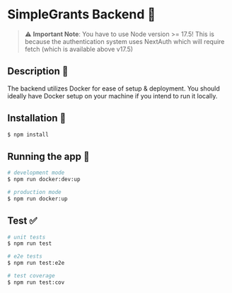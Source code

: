 # SimpleGrants Backend 📡

> ⚠️ **Important Note**:
> You have to use Node version >= 17.5! This is because the authentication system uses NextAuth which will require fetch (which is available above v17.5)

## Description 📝

The backend utilizes Docker for ease of setup & deployment. You should ideally have Docker setup on your machine if you intend to run it locally.

## Installation 🧪

```bash
$ npm install
```

## Running the app 🚀

```bash
# development mode
$ npm run docker:dev:up

# production mode
$ npm run docker:up
```

## Test ✅

```bash
# unit tests
$ npm run test

# e2e tests
$ npm run test:e2e

# test coverage
$ npm run test:cov
```
